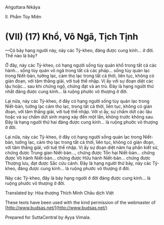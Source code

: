 Aṅguttara Nikāya

II. Phẩm Tùy Miên

# (VII) (17) Khổ, Vô Ngã, Tịch Tịnh

—Có bảy hạng người này, này các Tỷ-kheo, đáng được cung kính... ở đời. Thế nào là bảy?

Ở đây, này các Tỷ-kheo, có hạng người sống tùy quán khổ trong tất cả các hành... sống tùy quán vô ngã trong tất cả các pháp... sống tùy quán lạc trong Niết-bàn, tưởng lạc, cảm thọ lạc trong tất cả thời, liên tục, không có gián đoạn, với tâm thắng giải, với tuệ thể nhập. Vị ấy với sự đoạn diệt các lậu hoặc... sau khi chứng ngộ, chứng đạt và an trú. Ðây là hạng người thứ nhất đáng được cung kính... là ruộng phước vô thượng ở đời.

Lại nữa, này các Tỷ-kheo, ở đây có hạng người sống tùy quán lạc trong Niết-bàn, tưởng lạc cảm thọ lạc, trong tất cả thời, liên tục, không có gián đoạn, với tâm thắng giải, với tuệ thể nhập. Với vị ấy, sự chấm dứt các lậu hoặc và sự chấm dứt sinh mạng xảy đến một lần, không trước không sau. Ðây là hạng người thứ hai đáng được cung kính... là ruộng phước vô thượng ở đời.

Lại nữa, này các Tỷ-kheo, ở đây có hạng người sống quán lạc trong Niết-bàn, tưởng lạc, cảm thọ lạc trong tất cả thời, liên tục, không có gián đoạn, với tâm thắng giải, với tuệ thể nhập. Vị ấy sự đoạn diệt năm hạ phần kiết sử, chứng được Trung gian Niết-bàn..., chứng được Tổn hại Niết-bàn... chứng được Vô hành Niết-bàn... chứng được Hữu hành Niết-bàn... chứng được Thượng lưu, đạt được Sắc cứu cánh. Ðây là hạng người thứ bảy, này các Tỷ-kheo, đáng được cung kính... là ruộng phước vô thượng ở đời.

Này các Tỷ-kheo, đây là bảy hạng người ở đời đáng được cung kính... là ruộng phước vô thượng ở đời.

Translated by: Hòa thượng Thích Minh Châu dịch Việt

These texts have been used with the kind permission of the webmaster of [http://www.budsas.net/](http://www.budsas.net/)

Prepared for SuttaCentral by Ayya Vimala.